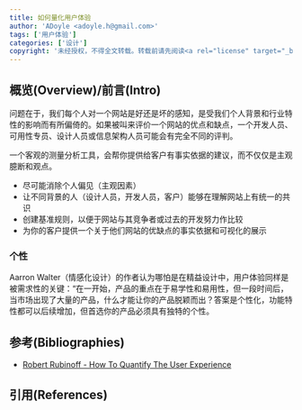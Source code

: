 ```yaml
---
title: 如何量化用户体验
author: 'ADoyle <adoyle.h@gmail.com>'
tags: ['用户体验']
categories: ['设计']
copyright: '未经授权，不得全文转载。转载前请先阅读<a rel="license" target="_blank" href="//adoyle.me/blog/copyright.html">本站版权声明</a>'
---
```


## 概览(Overview)/前言(Intro)

问题在于，我们每个人对一个网站是好还是坏的感知，是受我们个人背景和行业特性的影响而有所偏倚的。如果被叫来评价一个网站的优点和缺点，一个开发人员、可用性专员、设计人员或信息架构人员可能会有完全不同的评判。

一个客观的测量分析工具，会帮你提供给客户有事实依据的建议，而不仅仅是主观臆断和观点。

- 尽可能消除个人偏见（主观因素）
- 让不同背景的人（设计人员，开发人员，客户）能够在理解网站上有统一的共识
- 创建基准规则，以便于网站与其竞争者或过去的开发努力作比较
- 为你的客户提供一个关于他们网站的优缺点的事实依据和可视化的展示


<!-- more -->

### 个性
Aarron Walter（情感化设计）的作者认为哪怕是在精益设计中，用户体验同样是被需求性的关键：“在一开始，产品的重点在于易学性和易用性，但一段时间后，当市场出现了大量的产品，什么才能让你的产品脱颖而出？答案是个性化，功能特性都可以后续增加，但首选你的产品必须具有独特的个性。


## 参考(Bibliographies)
- [Robert Rubinoff - How To Quantify The User Experience][B1]


## 引用(References)
[^1]: [][R1]


<!-- 以下是相关链接 -->

[R1]: <url> "备注"

[B1]: http://www.sitepoint.com/quantify-user-experience/ "备注"
